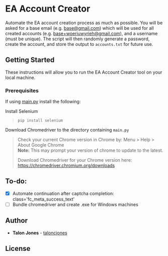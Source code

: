 # EA Account Creator

Automate the EA account creation process as much as possible. You will be asked for a base email (e.g. base@gmail.com) which will be used for all created accounts (e.g. base+woeriuwyrieh@gmail.com), and a username (must be unique). The script will then randomly generate a password, create the account, and store the output to `accounts.txt` for future use.

## Getting Started

These instructions will allow you to run the EA Account Creator tool on your local machine.

### Prerequisites

If using [main.py](./main.py) install the following:

Install Selenium
> ```pip install selenium```

Download Chromedriver to the directory containing `main.py`
> Check your current Chrome version in Chrome by: Menu > Help > About Google Chrome  
> __Note:__ This may prompt your version of chrome to update to the latest.
>
> Download Chromedriver for your Chrome version here: https://chromedriver.chromium.org/downloads

## To-do:
- [x] Automate continuation after captcha completion: class='fc_meta_success_text'
- [ ] Bundle chromedriver and create .exe for Windows machines

## Author
- **Talon Jones** - [taloncjones](https://github.com/taloncjones)

## License
